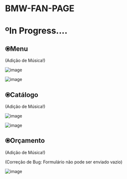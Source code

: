 # BMW-FAN-PAGE
<h1>ºIn Progress....</h1>

<h2>⦿Menu</h2>
(Adição de Música!)

![image](https://user-images.githubusercontent.com/101043200/216276529-fed3daad-61ee-4460-91e4-c32da6bd0a76.png)

![image](https://user-images.githubusercontent.com/101043200/224259744-2b0a0f1f-bc47-4275-b4b0-4ef5b8865d2d.png)

<h2>⦿Catálogo</h2>
(Adição de Música!)

![image](https://user-images.githubusercontent.com/101043200/224259919-19c47990-a33b-4be5-b4c1-4c4170eb290e.png)

![image](https://user-images.githubusercontent.com/101043200/224260064-24bf8fe5-e642-4173-a991-cee2f42a9bdc.png)

<h2>⦿Orçamento</h2>
(Adição de Música!)

(Correção de Bug: Formulário não pode ser enviado vazio)

![image](https://user-images.githubusercontent.com/101043200/224260238-28295145-5df8-415a-a4dd-970dd831a227.png)




